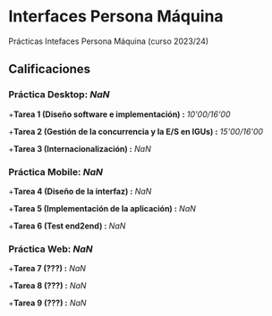 # Interfaces Persona Máquina

Prácticas Intefaces Persona Máquina (curso 2023/24)

## Calificaciones

### Práctica Desktop: *NaN* ###

+**Tarea 1 (Diseño software e implementación) :** *10'00/16'00*

+**Tarea 2 (Gestión de la concurrencia y la E/S en IGUs) :** *15'00/16'00*

+**Tarea 3 (Internacionalización) :** *NaN*

### Práctica Mobile: *NaN* ###

+**Tarea 4 (Diseño de la interfaz) :** *NaN*

+**Tarea 5 (Implementación de la aplicación) :** *NaN*

+**Tarea 6 (Test end2end) :** *NaN*

### Práctica Web: *NaN* ###

+**Tarea 7 (???) :** *NaN*

+**Tarea 8 (???) :** *NaN*

+**Tarea 9 (???) :** *NaN*
